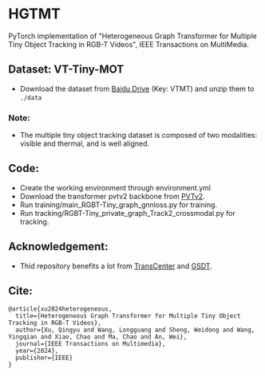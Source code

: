# HGTMT
PyTorch implementation of  "Heterogeneous Graph Transformer for Multiple Tiny Object Tracking in RGB-T Videos", IEEE Transactions on MultiMedia.

## Dataset: VT-Tiny-MOT 
* Download the dataset from [Baidu Drive](https://pan.baidu.com/s/1VFUkv7h1US5Xgb_XpAInXg?pwd=VTMT) (Key: VTMT) and unzip them to `./data` 
### Note:
* The multiple tiny object tracking dataset is composed of two modalities: visible and thermal, and is well aligned.
## Code: 
 * Create the working environment through environment.yml
 * Download the transformer pvtv2 backbone from [PVTv2](https://github.com/whai362/PVT).
 * Run training/main_RGBT-Tiny_graph_gnnloss.py for training.
 * Run tracking/RGBT-Tiny_private_graph_Track2_crossmodal.py for tracking.
## Acknowledgement:
 * Thid repository benefits a lot from [TransCenter](https://github.com/yihongXU/TransCenter) and [GSDT](https://github.com/yongxinw/GSDT).
## Cite:
```
@article{xu2024heterogeneous,
  title={Heterogeneous Graph Transformer for Multiple Tiny Object Tracking in RGB-T Videos},
  author={Xu, Qingyu and Wang, Longguang and Sheng, Weidong and Wang, Yingqian and Xiao, Chao and Ma, Chao and An, Wei},
  journal={IEEE Transactions on Multimedia},
  year={2024},
  publisher={IEEE}
}
```
